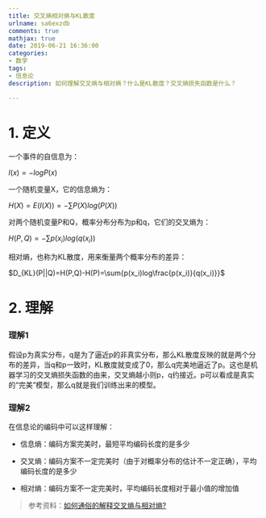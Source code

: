 ```yaml
---
title: 交叉熵相对熵与KL散度
urlname: sa6exzdb
comments: true
mathjax: true
date: 2019-06-21 16:36:00
categories:
- 数学
tags:
- 信息论
description: 如何理解交叉熵与相对熵？什么是KL散度？交叉熵损失函数是什么？

---
```


# 1. 定义

一个事件的自信息为：

$I(x)=-logP(x)$

一个随机变量X，它的信息熵为：

$H(X)=E(I(X))=-\sum{P(X)log(P(X))}$

对两个随机变量P和Q，概率分布分布为p和q，它们的交叉熵为：

$H(P, Q)=-\sum{p(x_i)log(q(x_i))}$

相对熵，也称为KL散度，用来衡量两个概率分布的差异：

$D_{KL}(P||Q)=H(P,Q)-H(P)=\sum{p(x_i)log\frac{p(x_i)}{q(x_i)}}$

# 2. 理解

### 理解1

假设p为真实分布，q是为了逼近p的非真实分布，那么KL散度反映的就是两个分布的差异，当q和p一致时，KL散度就变成了0，那么q完美地逼近了p。这也是机器学习的交叉熵损失函数的由来，交叉熵越小则p，q约接近。p可以看成是真实的“完美”模型，那么q就是我们训练出来的模型。

### 理解2

在信息论的编码中可以这样理解：

- 信息熵：编码方案完美时，最短平均编码长度的是多少

- 交叉熵：编码方案不一定完美时（由于对概率分布的估计不一定正确），平均编码长度的是多少

- 相对熵：编码方案不一定完美时，平均编码长度相对于最小值的增加值

> 参考资料：[如何通俗的解释交叉熵与相对熵?](https://www.zhihu.com/question/41252833)

